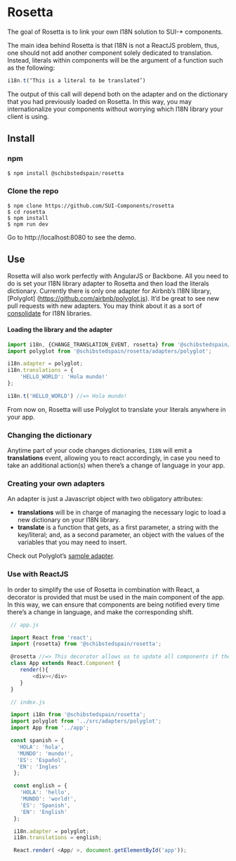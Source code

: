 # Rosetta

The goal of Rosetta is to link your own I18N solution to SUI-* components. 

The main idea behind Rosetta is that I18N is not a ReactJS problem, thus, one should not add another component solely dedicated to translation. Instead, literals within components will be the argument of a function such as the following:


```javascript
i18n.t(‘This is a literal to be translated’)
```

The output of this call will depend both on the adapter and on the dictionary that you had previously loaded on Rosetta. In this way, you may internationalize your components without worrying which I18N library your client is using.

## Install

### npm

```javascript
$ npm install @schibstedspain/rosetta

```

### Clone the repo

```
$ npm clone https://github.com/SUI-Components/rosetta
$ cd rosetta
$ npm install
$ npm run dev
```

Go to http://localhost:8080 to see the demo.

## Use

Rosetta will also work perfectly with AngularJS or Backbone. All you need to do is set your I18N library adapter to Rosetta and then load the literals dictionary. Currently there is only one adapter for Airbnb’s I18N library, [Polyglot] (https://github.com/airbnb/polyglot.js). It’d be great to see new pull requests with new adapters. You may think about it as a sort of [consolidate](https://github.com/tj/consolidate.js/) for I18N libraries.


#### Loading the library and the adapter

```javascript
import i18n, {CHANGE_TRANSLATION_EVENT, rosetta} from '@schibstedspain/rosetta';
import polyglot from '@schibstedspain/rosetta/adapters/polyglot';

i18n.adapter = polyglot;
i18n.translations = {
    'HELLO_WORLD': 'Hola mundo!'
};

i18n.t('HELLO_WORLD') //=> Hola mundo!
```

From now on, Rosetta will use Polyglot to translate your literals anywhere in your app.

### Changing the dictionary

Anytime part of your code changes dictionaries, `I18N` will emit a **translations** event, allowing you to react accordingly, in case you need to take an additional action(s) when there’s a change of language in your app.

### Creating your own adapters 

An adapter is just a Javascript object with two obligatory attributes:

* **translations** will be in charge of managing the necessary logic to load a new dictionary on your I18N library.
* **translate** is a function that gets, as a first parameter, a string with the key/literal; and, as a second parameter, an object with the values of the variables that you may need to insert.

Check out Polyglot’s [sample adapter](https://github.com/SUI-Components/rosetta/blob/master/src/adapters/polyglot.js).

### Use with ReactJS

In order to simplify the use of Rosetta in combination with React, a decorator is provided that must be used in the main component of the app. In this way, we can ensure that components are being notified every time there’s a change in language, and make the corresponding shift.

```javascript
 // app.js

 import React from 'react';
 import {rosetta} from '@schibstedspain/rosetta';

 @rosetta //=> This decorator allows us to update all components if there is a change of language 
 class App extends React.Component {
    render(){
        <div></div>
    }
 }
```

```javascript
 // index.js

 import i18n from '@schibstedspain/rosetta';
 import polyglot from '../src/adapters/polyglot';
 import App from '../app';

 const spanish = {
   'HOLA': 'hola',
   'MUNDO': 'mundo!',
   'ES': 'Español',
   'EN': 'Ingles'
  };

  const english = {
    'HOLA': 'hello',
    'MUNDO': 'world!',
    'ES': 'Spanish',
    'EN': 'English'
  };

  i18n.adapter = polyglot;
  i18n.translations = english;

  React.render( <App/ >, document.getElementById('app'));
```
